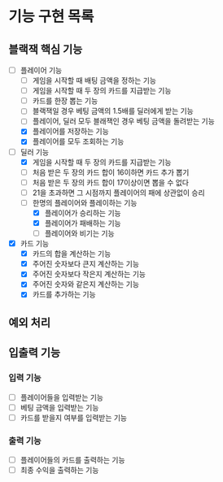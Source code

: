 # 기능 구현 목록

## 블랙잭 핵심 기능

- [ ] 플레이어 기능
    - [ ] 게임을 시작할 때 배팅 금액을 정하는 기능
    - [ ] 게임을 시작할 때 두 장의 카드를 지급받는 기능
    - [ ] 카드를 한장 뽑는 기능
    - [ ] 블랙잭일 경우 베팅 금액의 1.5배를 딜러에게 받는 기능
    - [ ] 플레이어, 딜러 모두 블래잭인 경우 베팅 금액을 돌려받는 기능
    - [x] 플레이어를 저장하는 기능
    - [x] 플레이어를 모두 조회하는 기능
- [ ] 딜러 기능
    - [x] 게임을 시작할 때 두 장의 카드를 지급받는 기능
    - [ ] 처음 받은 두 장의 카드 합이 16이하면 카드 추가 뽑기
    - [ ] 처음 받은 두 장의 카드 합이 17이상이면 뽑을 수 없다
    - [ ] 21을 초과하면 그 시점까지 플레이어의 패에 상관없이 승리
    - [ ] 한명의 플레이어와 플레이하는 기능
        - [x] 플레이어가 승리하는 기능
        - [x] 플레이어가 패배하는 기능
        - [ ] 플레이어와 비기는 기능
- [x] 카드 기능
    - [x] 카드의 합을 계산하는 기능
    - [x] 주어진 숫자보다 큰지 계산하는 기능
    - [x] 주어진 숫자보다 작은지 계산하는 기능
    - [x] 주어진 숫자와 같은지 계산하는 기능
    - [x] 카드를 추가하는 기능

## 예외 처리

## 입출력 기능

### 입력 기능

- [ ] 플레이어들을 입력받는 기능
- [ ] 베팅 금액을 입력받는 기능
- [ ] 카드를 받을지 여부를 입력받는 기능

### 출력 기능

- [ ] 플레이어들의 카드를 출력하는 기능
- [ ] 최종 수익을 출력하는 기능